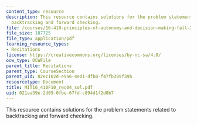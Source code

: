 ```yaml
---
content_type: resource
description: This resource contains solutions for the problem statements related to
  backtracking and forward checking.
file: /courses/16-410-principles-of-autonomy-and-decision-making-fall-2010/021aa39e2d090fbe67fdc894d1f2d8b7_MIT16_410F10_rec04_sol.pdf
file_size: 187725
file_type: application/pdf
learning_resource_types:
- Recitations
license: https://creativecommons.org/licenses/by-nc-sa/4.0/
ocw_type: OCWFile
parent_title: Recitations
parent_type: CourseSection
parent_uid: 82ec102d-e9a6-4ed1-dfb0-f47fb309f39b
resourcetype: Document
title: MIT16_410F10_rec04_sol.pdf
uid: 021aa39e-2d09-0fbe-67fd-c894d1f2d8b7
---
```

This resource contains solutions for the problem statements related to backtracking and forward checking.